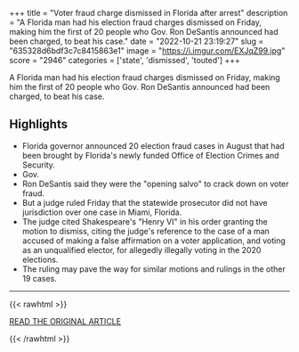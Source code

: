 +++
title = "Voter fraud charge dismissed in Florida after arrest"
description = "A Florida man had his election fraud charges dismissed on Friday, making him the first of 20 people who Gov. Ron DeSantis announced had been charged, to beat his case."
date = "2022-10-21 23:19:27"
slug = "635328d6bdf3c7c8415863e1"
image = "https://i.imgur.com/EXJqZ99.jpg"
score = "2946"
categories = ['state', 'dismissed', 'touted']
+++

A Florida man had his election fraud charges dismissed on Friday, making him the first of 20 people who Gov. Ron DeSantis announced had been charged, to beat his case.

## Highlights

- Florida governor announced 20 election fraud cases in August that had been brought by Florida's newly funded Office of Election Crimes and Security.
- Gov.
- Ron DeSantis said they were the "opening salvo" to crack down on voter fraud.
- But a judge ruled Friday that the statewide prosecutor did not have jurisdiction over one case in Miami, Florida.
- The judge cited Shakespeare's "Henry VI" in his order granting the motion to dismiss, citing the judge's reference to the case of a man accused of making a false affirmation on a voter application, and voting as an unqualified elector, for allegedly illegally voting in the 2020 elections.
- The ruling may pave the way for similar motions and rulings in the other 19 cases.

---

{{< rawhtml >}}
  <p class="article-category">
    <a target="_blank" href="https://abcnews.go.com/US/voter-fraud-charge-dismissed-florida-arrest/story?id=91858299">READ THE ORIGINAL ARTICLE</a>
  </p>
{{< /rawhtml >}}
